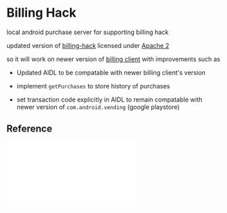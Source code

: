 # Billing Hack
local android purchase server for supporting billing hack

updated version of [billing-hack](https://github.com/dschuermann/billing-hack) licensed under [Apache 2](https://github.com/dschuermann/billing-hack/issues/1#issuecomment-67127884)

so it will work on newer version of [billing client](https://developer.android.com/reference/com/android/billingclient/api/BillingClient)
with improvements such as 

- Updated AIDL to be compatable with newer billing client's version
  
- implement `getPurchases` to store history of purchases

- set transaction code explicitly in AIDL to remain compatable with  
  newer version of `com.android.vending` (google playstore)
  

## Reference

![Billing Client AIDL Reference](./billingReferenceEnglish.pdf)
